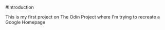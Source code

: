 #Introduction

This is my first project on The Odin Project where I'm trying to recreate a Google Homepage
